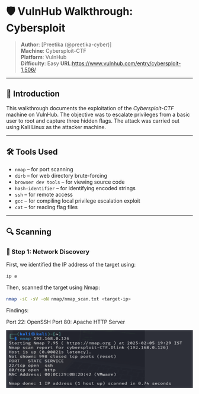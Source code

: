 # 🛡️ VulnHub Walkthrough: Cybersploit

> **Author**: [Preetika (@preetika-cyber)]  
> **Machine**: Cybersploit-CTF  
> **Platform**: VulnHub  
> **Difficulty**: Easy
> **URL**:https://www.vulnhub.com/entry/cybersploit-1,506/

---

## 📖 Introduction

This walkthrough documents the exploitation of the *Cybersploit-CTF* machine on VulnHub. The objective was to escalate privileges from a basic user to root and capture three hidden flags. The attack was carried out using Kali Linux as the attacker machine.

---

## 🛠️ Tools Used

- `nmap` – for port scanning
- `dirb` – for web directory brute-forcing
- `browser dev tools` – for viewing source code
- `hash-identifier` – for identifying encoded strings
- `ssh` – for remote access
- `gcc` – for compiling local privilege escalation exploit
- `cat` – for reading flag files

---
## 🔍 Scanning

### 🔎 Step 1: Network Discovery

First, we identified the IP address of the target using:

```bash
ip a
```
Then, scanned the target using Nmap:

```bash
nmap -sC -sV -oN nmap/nmap_scan.txt <target-ip>
```
Findings:

Port 22: OpenSSH
Port 80: Apache HTTP Server

![Nmap scan result](screenshots/Screenshot01.png)

